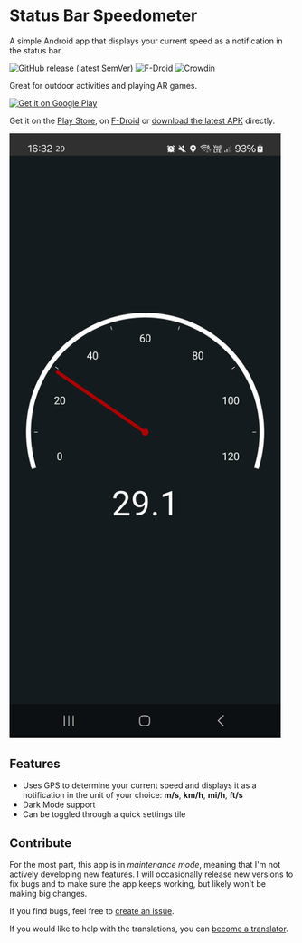 # Status Bar Speedometer
A simple Android app that displays your current speed as a notification in the status bar.

[![GitHub release (latest SemVer)](https://img.shields.io/github/v/release/Waboodoo/Status-Bar-Tachometer)](https://github.com/Waboodoo/Status-Bar-Tachometer/releases)
[![F-Droid](https://img.shields.io/f-droid/v/ch.rmy.android.statusbar_tacho)](https://f-droid.org/en/packages/ch.rmy.android.statusbar_tacho/)
[![Crowdin](https://badges.crowdin.net/status-bar-speedometer/localized.svg)](https://crowdin.com/project/status-bar-speedometer)

Great for outdoor activities and playing AR games.

<a href="https://play.google.com/store/apps/details?id=ch.rmy.android.statusbar_tacho">
<img alt="Get it on Google Play" src="http://steverichey.github.io/google-play-badge-svg/img/en_get.svg" width="280" />
</a>

Get it on the [Play Store](https://play.google.com/store/apps/details?id=ch.rmy.android.statusbar_tacho), on [F-Droid](https://f-droid.org/en/packages/ch.rmy.android.statusbar_tacho/) or [download the latest APK](https://github.com/Waboodoo/Status-Bar-Tachometer/releases) directly.

<img src="StatusBarSpeedometer/app/src/main/play/listings/en-US/graphics/phone-screenshots/02.png" width="480" />

## Features
- Uses GPS to determine your current speed and displays it as a notification in the unit of your choice: **m/s**, **km/h**, **mi/h**, **ft/s**
- Dark Mode support
- Can be toggled through a quick settings tile

## Contribute
For the most part, this app is in *maintenance mode*, meaning that I'm not actively developing new features. I will occasionally release new versions to fix bugs and to make sure the app keeps working, but likely won't be making big changes.

If you find bugs, feel free to [create an issue](https://github.com/Waboodoo/Status-Bar-Tachometer/issues/new).

If you would like to help with the translations, you can [become a translator](https://crowdin.com/project/status-bar-speedometer/invite?h=c0820dd3b50d1c68648493f5bb6250fe2067070).

